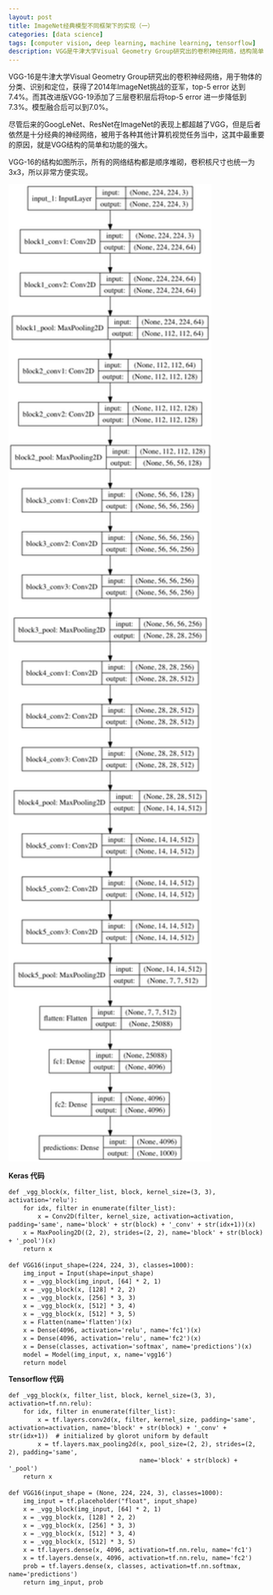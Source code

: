 ```yaml
---
layout: post
title: ImageNet经典模型不同框架下的实现（一）
categories: [data science]
tags: [computer vision, deep learning, machine learning, tensorflow]
description: VGG是牛津大学Visual Geometry Group研究出的卷积神经网络，结构简单，但是表现出色。
---
```

VGG-16是牛津大学Visual Geometry Group研究出的卷积神经网络，用于物体的分类、识别和定位，获得了2014年ImageNet挑战的亚军，top-5 error 达到7.4%。而其改进版VGG-19添加了三层卷积层后将top-5 error 进一步降低到7.3%。模型融合后可以到7.0%。

尽管后来的GoogLeNet、ResNet在ImageNet的表现上都超越了VGG，但是后者依然是十分经典的神经网络，被用于各种其他计算机视觉任务当中，这其中最重要的原因，就是VGG结构的简单和功能的强大。

VGG-16的结构如图所示，所有的网络结构都是顺序堆砌，卷积核尺寸也统一为3x3，所以非常方便实现。

<img src="/images/2017-07-31-VGG16/vgg16.png" width="400px"/>

__Keras 代码__

	def _vgg_block(x, filter_list, block, kernel_size=(3, 3), activation='relu'):
    	for idx, filter in enumerate(filter_list):
        	x = Conv2D(filter, kernel_size, activation=activation, padding='same', name='block' + str(block) + '_conv' + str(idx+1))(x)
    	x = MaxPooling2D((2, 2), strides=(2, 2), name='block' + str(block) + '_pool')(x)
    	return x

	def VGG16(input_shape=(224, 224, 3), classes=1000):
	    img_input = Input(shape=input_shape)
	    x = _vgg_block(img_input, [64] * 2, 1)
	    x = _vgg_block(x, [128] * 2, 2)
	    x = _vgg_block(x, [256] * 3, 3)
	    x = _vgg_block(x, [512] * 3, 4)
	    x = _vgg_block(x, [512] * 3, 5)
	    x = Flatten(name='flatten')(x)
	    x = Dense(4096, activation='relu', name='fc1')(x)
	    x = Dense(4096, activation='relu', name='fc2')(x)
	    x = Dense(classes, activation='softmax', name='predictions')(x)
	    model = Model(img_input, x, name='vgg16')
	    return model
	    
__Tensorflow 代码__

	def _vgg_block(x, filter_list, block, kernel_size=(3, 3), activation=tf.nn.relu):
	    for idx, filter in enumerate(filter_list):
	        x = tf.layers.conv2d(x, filter, kernel_size, padding='same', activation=activation, name='block' + str(block) + '_conv' + str(idx+1))  # initialized by glorot uniform by default
	        x = tf.layers.max_pooling2d(x, pool_size=(2, 2), strides=(2, 2), padding='same',
	                                    name='block' + str(block) + '_pool')
	    return x
	
	def VGG16(input_shape = (None, 224, 224, 3), classes=1000):
	    img_input = tf.placeholder("float", input_shape)
	    x = _vgg_block(img_input, [64] * 2, 1)
	    x = _vgg_block(x, [128] * 2, 2)
	    x = _vgg_block(x, [256] * 3, 3)
	    x = _vgg_block(x, [512] * 3, 4)
	    x = _vgg_block(x, [512] * 3, 5)
	    x = tf.layers.dense(x, 4096, activation=tf.nn.relu, name='fc1')
	    x = tf.layers.dense(x, 4096, activation=tf.nn.relu, name='fc2')
	    prob = tf.layers.dense(x, classes, activation=tf.nn.softmax, name='predictions')
	    return img_input, prob





